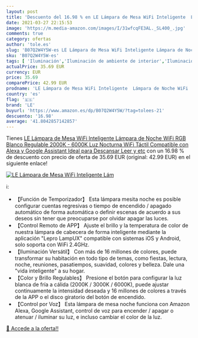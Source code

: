 ```yaml
---
layout: post
title: 'Descuento del 16.98 % en LE Lámpara de Mesa WiFi Inteligente  Lám'
date: 2021-03-27 22:15:53
image: 'https://m.media-amazon.com/images/I/31wfcqFE3AL._SL400_.jpg'
comments: true
category: ofertas
author: 'tole.es'
slug: 'B07Q2W4Y5W-es LE Lámpara de Mesa WiFi Inteligente Lámpara de Noche WiFi...'
sku: 'B07Q2W4Y5W-es'
tags: [ 'Iluminación','Iluminación de ambiente de interior','Iluminación de interior','Iluminación decorativa y para usos específicos de interior','Iluminación nocturna de interior','alexa','le', ]
actualPrice: 35.69 EUR
currency: EUR
price: 35.69
comparePrice: 42.99 EUR
prodname: 'LE Lámpara de Mesa WiFi Inteligente  Lámpara de Noche WiFi  RGB Blanco Regulable  2000K - 6000K   Luz Nocturna WiFi Táctil Compatible con Alexa y Google Assistant  Ideal para Descansar  Leer y etc'
country: 'es'
flag: '🇪🇸'
brand: 'LE'
buyurl: 'https://www.amazon.es/dp/B07Q2W4Y5W/?tag=tolees-21'
descuento: '16.98'
average: '41.8042857142857'
---
```


Tienes [LE Lámpara de Mesa WiFi Inteligente  Lámpara de Noche WiFi  RGB Blanco Regulable  2000K - 6000K   Luz Nocturna WiFi Táctil Compatible con Alexa y Google Assistant  Ideal para Descansar  Leer y etc](https://www.amazon.es/dp/B07Q2W4Y5W/?tag=tolees-21) con un 16.98 % de descuento con precio de oferta de 35.69 EUR (original: 42.99 EUR) en el siguiente enlace!

[![LE Lámpara de Mesa WiFi Inteligente  Lám](https://m.media-amazon.com/images/I/31wfcqFE3AL._SL400_.jpg)](https://www.amazon.es/dp/B07Q2W4Y5W/?tag=tolees-21)

ℹ️:

- 【Función de Temporizador】 Esta lámpara mesita noche es posible configurar cuentas regresivas o tiempo de encendido / apagado automático de forma automática o definir escenas de acuerdo a sus deseos sin tener que preocuparse por olvidar apagar las luces.
- 【Control Remoto de APP】 Ajuste el brillo y la temperatura de color de nuestra lámpara de cabecera de forma inteligente mediante la aplicación "Lepro LampUX" compatible con sistemas iOS y Android, solo soporta con WiFi 2.4GHz.
- 【Iluminación Versátil】 Con más de 16 millones de colores, puede transformar su habitación en todo tipo de temas, como fiestas, lectura, noche, reuniones, pasatiempos, suavidad, colores y belleza. Dale una "vida inteligente" a su hogar.
- 【Color y Brillo Regulables】 Presione el botón para configurar la luz blanca de fría a cálida (2000K / 3000K / 6000K), puede ajustar continuamente la intensidad deseada y 16 millones de colores a través de la APP o el disco giratorio del botón de encendido.
- 【Control por Voz】 Esta lámpara de mesa noche funciona con Amazon Alexa, Google Assistant, control de voz para encender / apagar o atenuar / iluminar su luz, e incluso cambiar el color de la luz.

[🛒 Accede a la oferta!!](https://www.amazon.es/dp/B07Q2W4Y5W/?tag=tolees-21)
